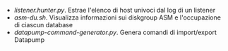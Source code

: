 - *listener.hunter.py*. Estrae l'elenco di host univoci dal log di un listener
- *asm-du.sh*. Visualizza informazioni sui diskgroup ASM e l'occupazione di ciascun database
- *datapump-command-generator.py*. Genera comandi di import/export Datapump

